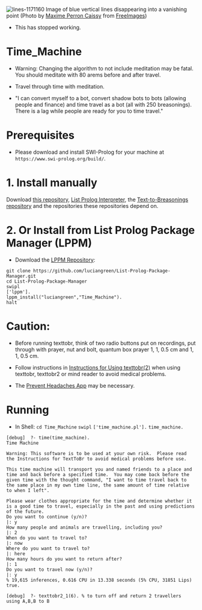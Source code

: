 ![lines-1171160](https://user-images.githubusercontent.com/15845542/124043330-28198f00-da4e-11eb-8703-37e03cda6b73.jpg)
Image of blue vertical lines disappearing into a vanishing point (Photo by <a href="https://freeimages.com/photographer/shadowkill-45148">Maxime Perron Caissy</a> from <a href="https://freeimages.com">FreeImages</a>)

* This has stopped working.

# Time_Machine

* Warning: Changing the algorithm to not include meditation may be fatal.  You should meditate with 80 arems before and after travel.
* Travel through time with meditation.

* "I can convert myself to a bot, convert shadow bots to bots (allowing people and finance) and time travel as a bot (all with 250 breasonings).  There is a lag while people are ready for you to time travel."

# Prerequisites

* Please download and install SWI-Prolog for your machine at `https://www.swi-prolog.org/build/`.

# 1. Install manually

Download <a href="http://github.com/luciangreen/Time_Machine/">this repository</a>, <a href="http://github.com/luciangreen/listprologinterpreter/">List Prolog Interpreter</a>,  the <a href="https://github.com/luciangreen/Text-to-Breasonings">Text-to-Breasonings repository</a> and the repositories these repositories depend on.

# 2. Or Install from List Prolog Package Manager (LPPM)

* Download the <a href="https://github.com/luciangreen/List-Prolog-Package-Manager">LPPM Repository</a>:

```
git clone https://github.com/luciangreen/List-Prolog-Package-Manager.git
cd List-Prolog-Package-Manager
swipl
['lppm'].
lppm_install("luciangreen","Time_Machine").
halt
```

# Caution:

* Before running texttobr, think of two radio buttons put on recordings, put through with prayer, nut and bolt, quantum box prayer 1, 1, 0.5 cm and 1, 1, 0.5 cm.

* Follow instructions in <a href="https://github.com/luciangreen/Text-to-Breasonings/blob/master/Instructions_for_Using_texttobr(2).pl.txt">Instructions for Using texttobr(2)</a> when using texttobr, texttobr2 or mind reader to avoid medical problems.

* The <a href="https://www.lucianacademy.com/apps/preventheadaches.html">Prevent Headaches App</a> may be necessary.

# Running

* In Shell:
`cd Time_Machine`
`swipl`
`['time_machine.pl'].`
`time_machine.`

```
[debug]  ?- time(time_machine).
Time Machine

Warning: This software is to be used at your own risk.  Please read the Instructions for TextToBr to avoid medical problems before use.

This time machine will transport you and named friends to a place and time and back before a specified time.  You may come back before the given time with the thought command, "I want to time travel back to the same place in my own time line, the same amount of time relative to when I left".

Please wear clothes appropriate for the time and determine whether it is a good time to travel, especially in the past and using predictions of the future.
Do you want to continue (y/n)?
|: y
How many people and animals are travelling, including you?
|: 2
When do you want to travel to?
|: now
Where do you want to travel to?
|: here
How many hours do you want to return after?
|: 1
Do you want to travel now (y/n)?
|: y
% 19,615 inferences, 0.616 CPU in 13.338 seconds (5% CPU, 31851 Lips)
true.

[debug]  ?- texttobr2_1(6). % to turn off and return 2 travellers using A,B,B to B
```
